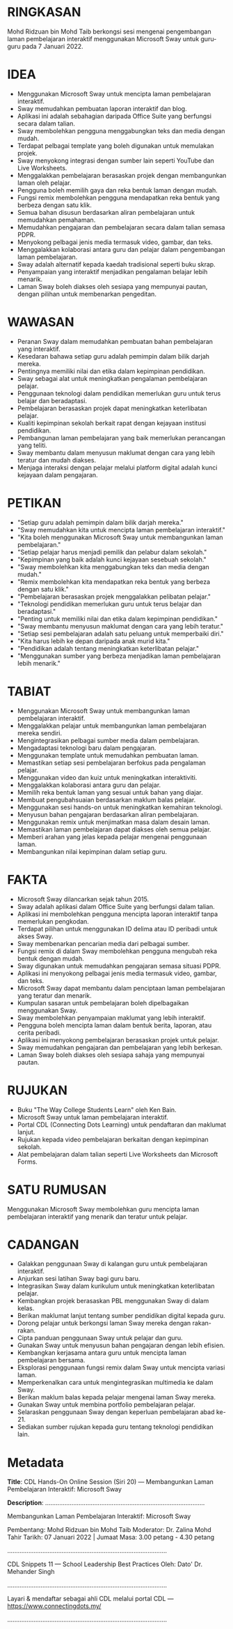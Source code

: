 # RINGKASAN
Mohd Ridzuan bin Mohd Taib berkongsi sesi mengenai pengembangan laman pembelajaran interaktif menggunakan Microsoft Sway untuk guru-guru pada 7 Januari 2022.

# IDEA
- Menggunakan Microsoft Sway untuk mencipta laman pembelajaran interaktif.
- Sway memudahkan pembuatan laporan interaktif dan blog.
- Aplikasi ini adalah sebahagian daripada Office Suite yang berfungsi secara dalam talian.
- Sway membolehkan pengguna menggabungkan teks dan media dengan mudah.
- Terdapat pelbagai template yang boleh digunakan untuk memulakan projek.
- Sway menyokong integrasi dengan sumber lain seperti YouTube dan Live Worksheets.
- Menggalakkan pembelajaran berasaskan projek dengan membangunkan laman oleh pelajar.
- Pengguna boleh memilih gaya dan reka bentuk laman dengan mudah.
- Fungsi remix membolehkan pengguna mendapatkan reka bentuk yang berbeza dengan satu klik.
- Semua bahan disusun berdasarkan aliran pembelajaran untuk memudahkan pemahaman.
- Memudahkan pengajaran dan pembelajaran secara dalam talian semasa PDPR.
- Menyokong pelbagai jenis media termasuk video, gambar, dan teks.
- Menggalakkan kolaborasi antara guru dan pelajar dalam pengembangan laman pembelajaran.
- Sway adalah alternatif kepada kaedah tradisional seperti buku skrap.
- Penyampaian yang interaktif menjadikan pengalaman belajar lebih menarik.
- Laman Sway boleh diakses oleh sesiapa yang mempunyai pautan, dengan pilihan untuk membenarkan pengeditan.

# WAWASAN
- Peranan Sway dalam memudahkan pembuatan bahan pembelajaran yang interaktif.
- Kesedaran bahawa setiap guru adalah pemimpin dalam bilik darjah mereka.
- Pentingnya memiliki nilai dan etika dalam kepimpinan pendidikan.
- Sway sebagai alat untuk meningkatkan pengalaman pembelajaran pelajar.
- Penggunaan teknologi dalam pendidikan memerlukan guru untuk terus belajar dan beradaptasi.
- Pembelajaran berasaskan projek dapat meningkatkan keterlibatan pelajar.
- Kualiti kepimpinan sekolah berkait rapat dengan kejayaan institusi pendidikan.
- Pembangunan laman pembelajaran yang baik memerlukan perancangan yang teliti.
- Sway membantu dalam menyusun maklumat dengan cara yang lebih teratur dan mudah diakses.
- Menjaga interaksi dengan pelajar melalui platform digital adalah kunci kejayaan dalam pengajaran.

# PETIKAN
- "Setiap guru adalah pemimpin dalam bilik darjah mereka."
- "Sway memudahkan kita untuk mencipta laman pembelajaran interaktif."
- "Kita boleh menggunakan Microsoft Sway untuk membangunkan laman pembelajaran."
- "Setiap pelajar harus menjadi pemilik dan pelabur dalam sekolah."
- "Kepimpinan yang baik adalah kunci kejayaan sesebuah sekolah."
- "Sway membolehkan kita menggabungkan teks dan media dengan mudah."
- "Remix membolehkan kita mendapatkan reka bentuk yang berbeza dengan satu klik."
- "Pembelajaran berasaskan projek menggalakkan pelibatan pelajar."
- "Teknologi pendidikan memerlukan guru untuk terus belajar dan beradaptasi."
- "Penting untuk memiliki nilai dan etika dalam kepimpinan pendidikan."
- "Sway membantu menyusun maklumat dengan cara yang lebih teratur."
- "Setiap sesi pembelajaran adalah satu peluang untuk memperbaiki diri."
- "Kita harus lebih ke depan daripada anak murid kita."
- "Pendidikan adalah tentang meningkatkan keterlibatan pelajar."
- "Menggunakan sumber yang berbeza menjadikan laman pembelajaran lebih menarik."

# TABIAT
- Menggunakan Microsoft Sway untuk membangunkan laman pembelajaran interaktif.
- Menggalakkan pelajar untuk membangunkan laman pembelajaran mereka sendiri.
- Mengintegrasikan pelbagai sumber media dalam pembelajaran.
- Mengadaptasi teknologi baru dalam pengajaran.
- Menggunakan template untuk memudahkan pembuatan laman.
- Memastikan setiap sesi pembelajaran berfokus pada pengalaman pelajar.
- Menggunakan video dan kuiz untuk meningkatkan interaktiviti.
- Menggalakkan kolaborasi antara guru dan pelajar.
- Memilih reka bentuk laman yang sesuai untuk bahan yang diajar.
- Membuat pengubahsuaian berdasarkan maklum balas pelajar.
- Menggunakan sesi hands-on untuk meningkatkan kemahiran teknologi.
- Menyusun bahan pengajaran berdasarkan aliran pembelajaran.
- Menggunakan remix untuk menjimatkan masa dalam desain laman.
- Memastikan laman pembelajaran dapat diakses oleh semua pelajar.
- Memberi arahan yang jelas kepada pelajar mengenai penggunaan laman.
- Membangunkan nilai kepimpinan dalam setiap guru.

# FAKTA
- Microsoft Sway dilancarkan sejak tahun 2015.
- Sway adalah aplikasi dalam Office Suite yang berfungsi dalam talian.
- Aplikasi ini membolehkan pengguna mencipta laporan interaktif tanpa memerlukan pengkodan.
- Terdapat pilihan untuk menggunakan ID delima atau ID peribadi untuk akses Sway.
- Sway membenarkan pencarian media dari pelbagai sumber.
- Fungsi remix di dalam Sway membolehkan pengguna mengubah reka bentuk dengan mudah.
- Sway digunakan untuk memudahkan pengajaran semasa situasi PDPR.
- Aplikasi ini menyokong pelbagai jenis media termasuk video, gambar, dan teks.
- Microsoft Sway dapat membantu dalam penciptaan laman pembelajaran yang teratur dan menarik.
- Kumpulan sasaran untuk pembelajaran boleh dipelbagaikan menggunakan Sway.
- Sway membolehkan penyampaian maklumat yang lebih interaktif.
- Pengguna boleh mencipta laman dalam bentuk berita, laporan, atau cerita peribadi.
- Aplikasi ini menyokong pembelajaran berasaskan projek untuk pelajar.
- Sway memudahkan pengajaran dan pembelajaran yang lebih berkesan.
- Laman Sway boleh diakses oleh sesiapa sahaja yang mempunyai pautan.

# RUJUKAN
- Buku "The Way College Students Learn" oleh Ken Bain.
- Microsoft Sway untuk laman pembelajaran interaktif.
- Portal CDL (Connecting Dots Learning) untuk pendaftaran dan maklumat lanjut.
- Rujukan kepada video pembelajaran berkaitan dengan kepimpinan sekolah.
- Alat pembelajaran dalam talian seperti Live Worksheets dan Microsoft Forms.

# SATU RUMUSAN
Menggunakan Microsoft Sway membolehkan guru mencipta laman pembelajaran interaktif yang menarik dan teratur untuk pelajar.

# CADANGAN
- Galakkan penggunaan Sway di kalangan guru untuk pembelajaran interaktif.
- Anjurkan sesi latihan Sway bagi guru baru.
- Integrasikan Sway dalam kurikulum untuk meningkatkan keterlibatan pelajar.
- Kembangkan projek berasaskan PBL menggunakan Sway di dalam kelas.
- Berikan maklumat lanjut tentang sumber pendidikan digital kepada guru.
- Dorong pelajar untuk berkongsi laman Sway mereka dengan rakan-rakan.
- Cipta panduan penggunaan Sway untuk pelajar dan guru.
- Gunakan Sway untuk menyusun bahan pengajaran dengan lebih efisien.
- Kembangkan kerjasama antara guru untuk mencipta laman pembelajaran bersama.
- Eksplorasi penggunaan fungsi remix dalam Sway untuk mencipta variasi laman.
- Memperkenalkan cara untuk mengintegrasikan multimedia ke dalam Sway.
- Berikan maklum balas kepada pelajar mengenai laman Sway mereka.
- Gunakan Sway untuk membina portfolio pembelajaran pelajar.
- Selaraskan penggunaan Sway dengan keperluan pembelajaran abad ke-21.
- Sediakan sumber rujukan kepada guru tentang teknologi pendidikan lain.

# Metadata
**Title**: CDL Hands-On Online Session (Siri 20) — Membangunkan Laman Pembelajaran Interaktif: Microsoft Sway

**Description**: ...........................................................................................

Membangunkan Laman Pembelajaran Interaktif: Microsoft Sway
 
Pembentang: Mohd Ridzuan bin Mohd Taib 
Moderator: Dr. Zalina Mohd Tahir
Tarikh: 07 Januari 2022   |   Jumaat
Masa: 3.00 petang - 4.30 petang

...........................................................................................

CDL Snippets 11 — School Leadership Best Practices
Oleh: Dato' Dr. Mehander Singh

...........................................................................................

Layari & mendaftar sebagai ahli CDL melalui portal CDL — https://www.connectingdots.my/

...........................................................................................